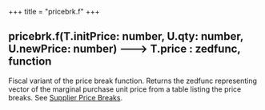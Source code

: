 +++
title = "pricebrk.f"
+++

<!-- TODO: no reference doc for 'pricebrk.f' -->

## pricebrk.f(T.initPrice: number, U.qty: number, U.newPrice: number) 🡒 T.price : zedfunc, function

Fiscal variant of the price break function. Returns the zedfunc representing vector of the marginal purchase unit price from a table listing the price breaks. See [Supplier Price Breaks](../../../library/supplier-price-breaks/).
